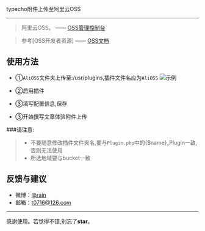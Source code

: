 typecho附件上传至阿里云OSS

******
>阿里云OSS。    —— [OSS管理控制台](https://oss.console.aliyun.com/index)

> 参考[OSS开发者资源]    —— [OSS文档](http://www.aliyun.com/product/oss?spm=5176.2020520105.103.15.HAyFbj#Help) 

## 使用方法
* ①`AliOSS`文件夹上传至:/usr/plugins,插件文件名应为`AliOSS` ![示例](https://o0z4bgym5.qnssl.com/QQ%E5%9B%BE%E7%89%8720160217142457.png)

* ②启用插件

* ③填写配置信息,保存

* ③开始撰写文章体验附件上传
 
 
###请注意:
> * 不要随意修改插件文件夹名,要与`Plugin.php`中的{$name}_Plugin一致,否则无法使用
> * 所选地域要与bucket一致


## 反馈与建议
- 微博：[@rain](http://weibo.com/u/771772666)
- 邮箱：<t0716@126.com>

---------
感谢使用。若觉得不错,别忘了**star**。

